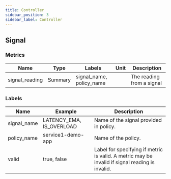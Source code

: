 ```yaml
---
title: Controller
sidebar_position: 3
sidebar_label: Controller
---
```


## Signal

### Metrics

| Name           | Type    | Labels                   | Unit | Description               |
| -------------- | ------- | ------------------------ | ---- | ------------------------- |
| signal_reading | Summary | signal_name, policy_name |      | The reading from a signal |

### Labels

| Name        | Example                  | Description                                                                                    |
| ----------- | ------------------------ | ---------------------------------------------------------------------------------------------- |
| signal_name | LATENCY_EMA, IS_OVERLOAD | Name of the signal provided in policy.                                                         |
| policy_name | service1-demo-app        | Name of the policy.                                                                            |
| valid       | true, false              | Label for specifying if metric is valid. A metric may be invalid if signal reading is invalid. |
